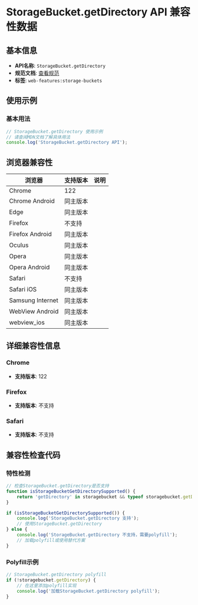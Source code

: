 # StorageBucket.getDirectory API 兼容性数据

## 基本信息

- **API名称**: `StorageBucket.getDirectory`
- **规范文档**: [查看规范](https://wicg.github.io/storage-buckets/#dom-storagebucket-getdirectory)
- **标签**: `web-features:storage-buckets`

## 使用示例

### 基本用法

```javascript
// StorageBucket.getDirectory 使用示例
// 请查阅MDN文档了解具体用法
console.log('StorageBucket.getDirectory API');
```

## 浏览器兼容性

| 浏览器 | 支持版本 | 说明 |
|--------|----------|------|
| Chrome | 122 |  |
| Chrome Android | 同主版本 |  |
| Edge | 同主版本 |  |
| Firefox | 不支持 |  |
| Firefox Android | 同主版本 |  |
| Oculus | 同主版本 |  |
| Opera | 同主版本 |  |
| Opera Android | 同主版本 |  |
| Safari | 不支持 |  |
| Safari iOS | 同主版本 |  |
| Samsung Internet | 同主版本 |  |
| WebView Android | 同主版本 |  |
| webview_ios | 同主版本 |  |

## 详细兼容性信息

### Chrome

- **支持版本**: 122

### Firefox

- **支持版本**: 不支持

### Safari

- **支持版本**: 不支持

## 兼容性检查代码

### 特性检测

```javascript
// 检查StorageBucket.getDirectory是否支持
function isStorageBucketGetDirectorySupported() {
    return 'getDirectory' in storagebucket && typeof storagebucket.getDirectory === 'function';
}

if (isStorageBucketGetDirectorySupported()) {
    console.log('StorageBucket.getDirectory 支持');
    // 使用StorageBucket.getDirectory
} else {
    console.log('StorageBucket.getDirectory 不支持，需要polyfill');
    // 加载polyfill或使用替代方案
}
```

### Polyfill示例

```javascript
// StorageBucket.getDirectory polyfill
if (!storagebucket.getDirectory) {
    // 在这里添加polyfill实现
    console.log('加载StorageBucket.getDirectory polyfill');
}
```

